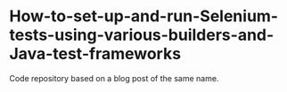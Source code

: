 # How-to-set-up-and-run-Selenium-tests-using-various-builders-and-Java-test-frameworks
Code repository based on a blog post of the same name. 
